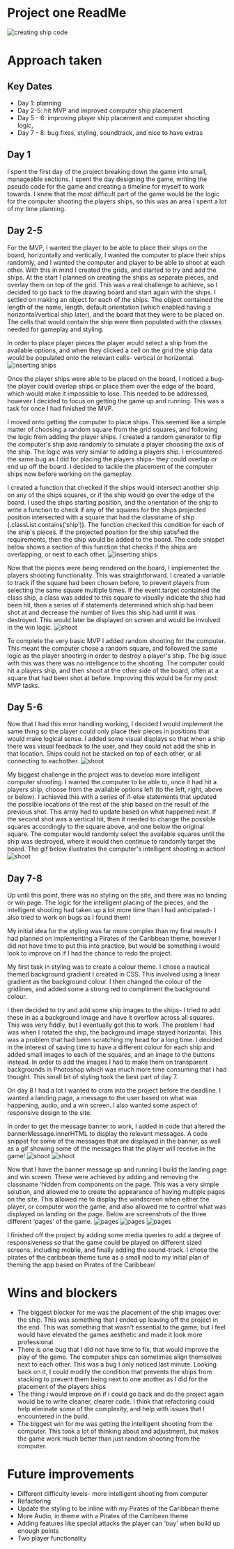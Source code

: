 # Project one ReadMe
![creating ship code](Readme-assets/recording.gif)
# Approach taken 
## Key Dates
* Day 1: planning
* Day 2-5: hit MVP and improved computer ship placement 
* Day 5 - 6: improving player ship placement and computer shooting logic, 
* Day 7 - 8: bug fixes, styling, soundtrack, and nice to have extras

## Day 1
I spent the first day of the project breaking down the game into small, manageable sections. I spent the day designing the game, writing the pseudo code for the game and creating a timeline for myself to work towards. I knew that the most difficult part of the game would be the logic for the computer shooting the players ships, so this was an area I spent a lot of my time planning. 

## Day 2-5
For the MVP, I wanted the player to be able to place their ships on the board, horizontally and vertically,  I wanted the computer to place their ships randomly, and I wanted the computer and player to be able to shoot at each other. With this in mind I created the grids, and started to try and add the ships. At the start I planned on creating the ships as separate pieces, and overlay them on top of the grid. This was a real challenge to achieve, so I decided to go back to the drawing board and start again with the ships.  I settled on making an object for each of the ships. The object contained the length of the name, length, default orientation (which enabled having a horizontal/vertical ship later), and the board that they were to be placed on. The cells that would contain the ship were then populated with the classes needed for gameplay and styling.


In order to place player pieces the player would select a ship from the available options, and when they clicked a cell on the grid the ship data would be populated onto the relevant cells- vertical or horizontal. 
![inserting ships](Readme-assets/inserting-ships.png)


Once the player ships were able to be placed on the board, I noticed a bug- the player could overlap ships or place them over the edge of the board, which would make it impossible to lose. This needed to be addressed, however I decided to focus on getting the game up and running. This was a task for once I had finished the MVP. 

I moved onto getting the computer to place ships. This seemed like a simple matter of choosing a random square from the grid squares, and following the logic from adding the player ships. I created a random generator to flip the computer's ship axis randomly to simulate a player choosing the axis of the ship. The logic was very similar to adding a players ship. I encountered the same bug as I did for placing the players ships- they could overlap or end up off the board. I decided to tackle the placement of the computer ships now before working on the gameplay. 

I created a function that checked if the ships would intersect another ship on any of the ships squares, or if the ship would go over the edge of the board. I used the ships starting position, and the orientation of the ship to write a function to check if any of the squares for the ships projected position intersected with a square that had the classname of ship (.classList.contains(‘ship’)). The function checked this condition for each of the ship's pieces. If the projected position for the ship satisfied the requirements, then the ship would be added to the board. The code snippet below shows a section of this function that checks if the ships are overlapping, or next to each other. 
![inserting ships](Readme-assets/stop-overlap-code.png)

Now that the pieces were being rendered on the board, I implemented the players shooting functionality. This was straightforward. I created a variable to track if the square had been chosen before, to prevent players from selecting the same square multiple times. If the event.target contained the class ship, a class was added to this square to visually indicate the ship had been hit, then a series of if statements determined which ship had been shot at and decrease the number of lives this ship had until it was destroyed. This would later be displayed on screen and would be involved in the win logic. 
![shoot ](Readme-assets/shoot.png)


To complete the very basic MVP I added random shooting for the computer. This meant the computer chose a random square, and followed the same logic as the player shooting in order to destroy a player's ship. The big issue with this was there was no intelligence to the shooting. The computer could hit a players ship, and then shoot at the other side of the board, often at a square that had been shot at before. Improving this would be for my post MVP tasks. 

## Day 5-6
Now that I had this error handling working, I decided I would implement the same thing so the player could only place their pieces in positions that would make logical sense. I added some visual displays so that when a ship there was visual feedback to the user, and they could not add the ship in that location. Ships could not be stacked on top of each other, or all connecting to eachother. 
![shoot ](Readme-assets/ship-placement.gif)

My biggest challenge in the project was to develop more intelligent computer shooting. I wanted the computer to be able to, once it had hit a players ship, choose from the available options left (to the left, right, above or below). I achieved this with a series of if-else statements that updated the possible locations of the rest of the ship based on the result of the previous shot. This array had to update based on what happened next. If the second shot was a vertical hit, then it needed to change the possible squares accordingly to the square above, and one below the original square. The computer would randomly select the available squares until the ship was destroyed, where it would then continue to randomly target the board.  The gif below illustrates the computer's intelligent shooting in action! 
![shoot ](Readme-assets/shooting-demo.gif)

## Day 7-8
Up until this point, there was no styling on the site, and there was no landing or win page. The logic for the intelligent placing of the pieces, and the intelligent shooting had taken up a lot more time than I had anticipated- I also tried to work on bugs as I found them!

My initial idea for the styling was far more complex than my final result- I had planned on implementing a Pirates of the Caribbean theme, however I did not have time to put this into practice, but would be something i would look to improve on if I had the chance to redo the project. 

My first task in styling was to create a colour theme. I chose a nautical themed background gradient I created in CSS. This involved using a linear gradient as the background colour. I then changed the colour of the gridlines, and added some a strong red to compliment the background colour. 

I then decided to try and add some ship images to the ships- I tried to add these in as a background image and have it overflow across all squares. This was very fiddly, but I eventually got this to work. The problem I had was when I rotated the ship, the background image stayed horizontal. This was a problem that had been scratching my head for a long time. I decided in the interest of saving time to have a different colour for each ship and added small images to each of the squares, and an image to the buttons instead. In order to add the images I had to make them on transparent backgrounds in Photoshop which was much more time consuming that i had thought. This small bit of styling took the best part of day 7. 

On day 8 I had a lot I wanted to cram into the project before the deadline. I wanted a landing page, a message to the user based on what was happening, audio, and a win screen. I also wanted some aspect of responsive design to the site. 

In order to get the message banner to work, I added in code that altered the bannerMessage.innerHTML to display the relevant messages. A code snippet for some of the messages that are displayed in the banner, as well as a gif showing some of the messages that the player will receive in the game! 
![shoot ](Readme-assets/thisiswhatineedtitest.png)
![shoot ](Readme-assets/testing-messages.gif)

Now that I have the banner message up and running I build the landing page and win screen. These were achieved by adding and removing the classname ‘hidden from components on the page. This was a very simple solution, and allowed me to create the appearance of having multiple pages on the site. This allowed me to display the windscreen when either the player, or computer won the game, and also allowed me to control what was displayed on landing on the page. Below are screenshots of the three different ‘pages’ of the game. 
![pages](Readme-assets/page-1.png)
![pages](Readme-assets/page-2.png)
![pages](Readme-assets/page-3.png)

I finished off the project by adding some media queries to add a degree of responsiveness so that the game could be played on different sized screens, including mobile, and finally adding the sound-track. I chose the pirates of the caribbean theme tune as a small nod to my initial plan of theming the app based on Pirates of the Caribbean! 


# Wins and blockers 

* The biggest blocker for me was the placement of the ship images over the ship. This was something that I ended up leaving off the project in the end. This was something that wasn't essential to the game, but I feel would have elevated the games aesthetic and made it look more professional. 
* There is one bug that I did not have time to fix, that would improve the play of the game. The computer ships can sometimes align themselves next to each other. This was a bug I only noticed last minute. Looking back on it, I could modify the condition that prevents the ships from stacking to prevent them being next to one another as I did for the placement of the players ships 
* The thing i would improve on if i could go back and do the project again would be to write cleaner, clearer code. I think that refactoring could help eliminate some of the complexity, and help with issues that I encountered in the build. 
* The biggest win for me was getting the intelligent shooting from the computer. This took a lot of thinking about and adjustment, but makes the game work much better than just random shooting from the computer. 

# Future improvements 
* Different difficulty levels- more intelligent shooting from computer
* Refactoring 
* Update the styling to be inline with my Pirates of the Caribbean theme 
* More Audio, in theme with a Pirates of the Carribean theme 
* Adding features like special attacks the player can ‘buy’ when build up enough points
* Two player functionality  






